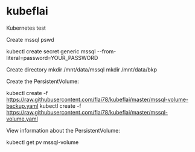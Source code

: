 # kubeflai
Kubernetes test

Create mssql pswd

kubectl create secret generic mssql --from-literal=password=YOUR_PASSWORD


Create directory
mkdir /mnt/data/mssql
mkdir /mnt/data/bkp

Create the PersistentVolume:

kubectl create -f https://raw.githubusercontent.com/flai78/kubeflai/master/mssql-volume-backup.yaml
kubectl create -f https://raw.githubusercontent.com/flai78/kubeflai/master/mssql-volume.yaml


View information about the PersistentVolume:

kubectl get pv mssql-volume
